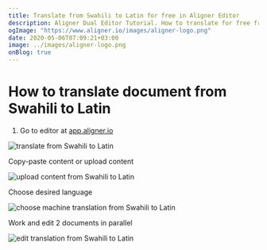 ```yaml
---
title: Translate from Swahili to Latin for free in Aligner Editor
description: Aligner Dual Editor Tutorial. How to translate for free from Swahili to Latin. Aligner is multilingual document management platform. 
ogImage: "https://www.aligner.io/images/aligner-logo.png"
date: 2020-05-06T07:09:21+03:00
image: ../images/aligner-logo.png
onBlog: true
---
```


# How to translate document from Swahili to Latin

1. Go to editor at [app.aligner.io](https://app.aligner.io "Aligner App web page")

![translate from Swahili to Latin](../aligner-blank-editor.png "translate from Swahili to Latin")

Copy-paste content or upload content

![upload content from Swahili to Latin](../aligner-uploaded-document.png "upload content from Swahili to Latin")

Choose desired language

![choose machine translation from Swahili to Latin](../aligner-language-dropdown.png "choose machine translation from Swahili to Latin")

Work and edit 2 documents in parallel

![edit translation from Swahili to Latin](../aligner-double-sitded-editor.png "edit translation from Swahili to Latin")

